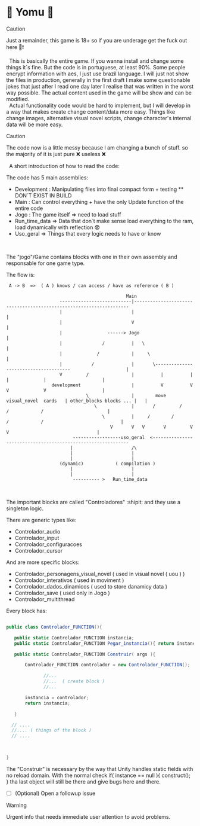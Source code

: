 # :underage: Yomu :underage:

 > [!CAUTION]
> Just a remainder, this game is 18+ so if you are underage get the fuck out here :anger::exclamation:

 &nbsp;&nbsp;This is basically the entire game. If you wanna install and change some things it`s fine. But the code is in portuguese, at least 90%. Some people encrypt information with aes, I just use brazil language. I will just not show the files in production, generally in the first draft I make some questionable jokes that just after I read one day later I realise that was written in the worst way possible. The actual content used in the game will be show and can be modified.<br>
 &nbsp;&nbsp;Actual functionality code would be hard to implement, but I will develop in a way that makes create change content/data more easy. Things like change images, alternative visual novel scripts, change character's internal data will be more easy.

 > [!CAUTION]
> The code now is a little messy because I am changing a bunch of stuff. so the majority of it is just pure :x: useless :x:

 &nbsp;&nbsp;A short introduction of how to read the code:


 The code has 5 main assemblies: 
 - Development : Manipulating files into final compact form + testing ** DON`T EXIST IN BUILD 
 - Main : Can control everything + have the only Update function of the entire code
 - Jogo : The game itself => need to load stuff
 - Run_time_data => Data that don`t make sense load everything to the ram, load dynamically with reflection :fearful:
 - Uso_geral => Things that every logic needs to have or know

 <br>

 The "jogo"/Game contains blocks with one in their own assembly and responsable for one game type. <br>

 The flow is:
 ```
  A -> B  =>  ( A ) knows / can access / have as reference ( B ) 

                                              Main  
                     ---------------------------|--------------------------------------------------------------------
                     |                          |                                                                   |
                     |                          V                                                                   |
                     |                 ------> Jogo                                                                 |
                     |               /          |   \                                                               |
                     |             /            |     \                                                             |
                     |           /              |       \--------------------------------------                     |
                     V         /                |          |          |         |             |                     |
                  development                   |          V          V         V             V                     |
                               \                |        move   visual_novel  cards   | other_blocks blocks ... |   |
                                  \             |       /         /           /            /                        |
                                     \          |     /        /         /            /                             |
                                        V       V   V       V         V           V                                 |
                          ------------------uso_geral  <-------------------------------------------------------------
                         |                      /\                          
                         |                      |
                         |                      |
                     (dynamic)            ( compilation )                  
                         |                      |                         
                         |                      |                       
                          ---------- >   Run_time_data 

```                  
 <br>
 
 The important blocks are called "Controladores" :shipit: and they use a singleton logic. 
 
 There are generic types like: 
 - Controlador_audio
 - Controlador_input
 - Controlador_configuracoes
 - Controlador_cursor

And are more specific blocks:
- Controlador_personagens_visual_novel ( used in visual novel ( uou ) )
- Controlador_interativos ( used in moviment )
- Controlador_dados_dinamicos ( used to store danamicy data )
- Controlador_save ( used only in Jogo )
- Controlador_multithread 
 
 
 Every block has:
 
 ```C#

 public class Controlador_FUNCTION(){

    public static Controlador_FUNCTION instancia;
    public static Controlador_FUNCTION Pegar_instancia(){ return instancia; };

    public static Controlador_FUNCTION Construir( args ){

        Controlador_FUNCTION controlador = new Controlador_FUNCTION();

               //...
               //...  ( create block )
               //...

        instancia = controlador;
        return instancia;

    }

   // ....
   //.... ( things of the block )
   // ....

    

 }

 ```
The "Construir" is necessary by the way that Unity handles static fields with no reload domain. With the normal check if( instance == null ){ construct(); } tha last object will still be there and give bugs here and there.
 


- [ ] \(Optional) Open a followup issue


> [!WARNING]
> Urgent info that needs immediate user attention to avoid problems.


